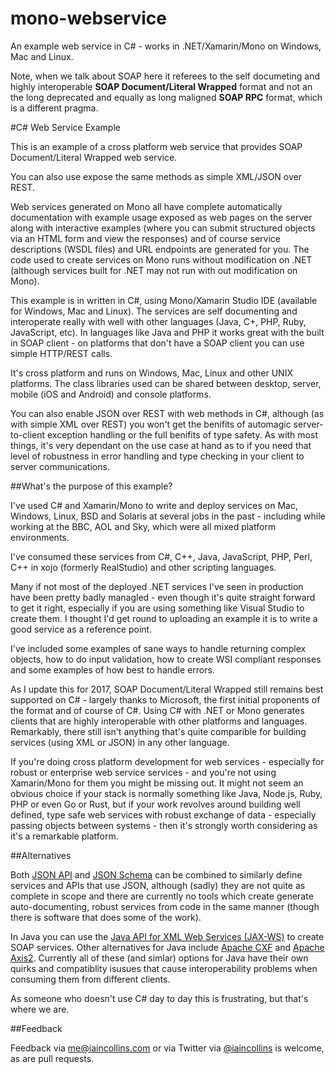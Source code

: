 mono-webservice
===============

An example web service in C# - works in .NET/Xamarin/Mono on Windows, Mac and Linux.

Note, when we talk about SOAP here it referees to the self documeting and highly interoperable **SOAP Document/Literal Wrapped** format and not an the long deprecated and equally as long maligned **SOAP RPC** format, which is a different pragma.

#C# Web Service Example

This is an example of a cross platform web service that provides SOAP Document/Literal Wrapped web service.

You can also use expose the same methods as simple XML/JSON over REST.

Web services generated on Mono all have complete automatically documentation with example usage exposed as web pages on the server along with interactive examples (where you can submit structured objects via an HTML form and view the responses) and of course service descriptions (WSDL files) and URL endpoints are generated for you. The code used to create services on Mono runs without modification on .NET (although services built for .NET may not run with out modification on Mono).

This example is in written in C#, using Mono/Xamarin Studio IDE (available for Windows, Mac and Linux). The services are self documenting and interoperate really with well with other languages (Java, C+, PHP, Ruby, JavaScript, etc). In languages like Java and PHP it works great with the built in SOAP client - on platforms that don't have a SOAP client you can use simple HTTP/REST calls.

It's cross platform and runs on Windows, Mac, Linux and other UNIX platforms. The class libraries used can be shared between desktop, server, mobile (iOS and Android) and console platforms.

You can also enable JSON over REST with web methods in C#, although (as with simple XML over REST) you won't get the benifits of automagic server-to-client exception handling or the full benifits of type safety. As with most things, it's very dependant on the use case at hand as to if you need that level of robustness in error handling and type checking in your client to server communications.

##What's the purpose of this example?

I've used C# and Xamarin/Mono to write and deploy services on Mac, Windows, Linux, BSD and Solaris at several jobs in the past - including while working at the BBC, AOL and Sky, which were all mixed platform environments.

I've consumed these services from C#, C++, Java, JavaScript, PHP, Perl, C++ in xojo (formerly RealStudio) and other scripting languages.

Many if not most of the deployed .NET services I've seen in production have been pretty badly managled - even though it's quite straight forward to get it right, especially if you are using something like Visual Studio to create them. I thought I'd get round to uploading an example it is to write a good service as a reference point.

I've included some examples of sane ways to handle returning complex objects, how to do input validation, how to create WSI compliant responses and some examples of how best to handle errors.

As I update this for 2017, SOAP Document/Literal Wrapped still remains best supported on C# - largely thanks to Microsoft, the first initial proponents of the format and of course of C#. Using C# with .NET or Mono generates clients that are highly interoperable with other platforms and languages. Remarkably, there still isn't anything that's quite comparible for building services (using XML or JSON) in any other language.

If you're doing cross platform development for web services - especially for robust or enterprise web service services - and you're not using Xamarin/Mono for them you might be missing out. It might not seem an obvious choice if your stack is normally something like Java, Node.js, Ruby, PHP or even Go or Rust, but if your work revolves around building well defined, type safe web services with robust exchange of data - especially passing objects between systems - then it's strongly worth considering as it's a remarkable platform.

##Alternatives

Both [JSON API](http://jsonapi.org) and [JSON Schema](http://json-schema.org) can be combined to similarly define services and APIs that use JSON, although (sadly) they are not quite as complete in scope and there are currently no tools which create generate auto-documenting, robust services from code in the same manner (though there is software that does some of the work).

In Java you can use the [Java API for XML Web Services (JAX-WS)](https://jax-ws.java.net) to create SOAP services. Other alternatives for Java include [Apache CXF](https://cxf.apache.org) and [Apache Axis2](https://axis.apache.org/axis2/java/core/). Currently all of these (and simlar) options for Java have their own quirks and compatiblity isusues that cause interoperability problems when consuming them from different clients.

As someone who doesn't use C# day to day this is frustrating, but that's where we are.

##Feedback

Feedback via me@iaincollins.com or via Twitter via [@iaincollins](http://twitter.com/iaincollins) is welcome, as are pull requests.
